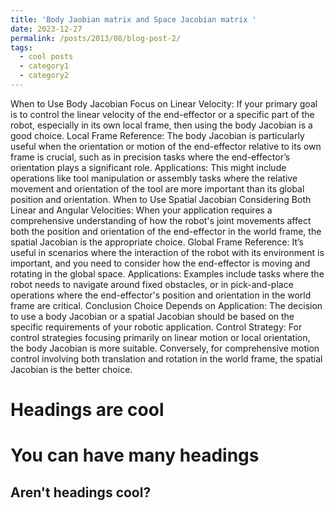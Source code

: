 ```yaml
---
title: 'Body Jaobian matrix and Space Jacobian matrix '
date: 2023-12-27
permalink: /posts/2013/08/blog-post-2/
tags:
  - cool posts
  - category1
  - category2
---
```

When to Use Body Jacobian
Focus on Linear Velocity: If your primary goal is to control the linear velocity of the end-effector or a specific part of the robot, especially in its own local frame, then using the body Jacobian is a good choice.
Local Frame Reference: The body Jacobian is particularly useful when the orientation or motion of the end-effector relative to its own frame is crucial, such as in precision tasks where the end-effector’s orientation plays a significant role.
Applications: This might include operations like tool manipulation or assembly tasks where the relative movement and orientation of the tool are more important than its global position and orientation.
When to Use Spatial Jacobian
Considering Both Linear and Angular Velocities: When your application requires a comprehensive understanding of how the robot's joint movements affect both the position and orientation of the end-effector in the world frame, the spatial Jacobian is the appropriate choice.
Global Frame Reference: It’s useful in scenarios where the interaction of the robot with its environment is important, and you need to consider how the end-effector is moving and rotating in the global space.
Applications: Examples include tasks where the robot needs to navigate around fixed obstacles, or in pick-and-place operations where the end-effector's position and orientation in the world frame are critical.
Conclusion
Choice Depends on Application: The decision to use a body Jacobian or a spatial Jacobian should be based on the specific requirements of your robotic application.
Control Strategy: For control strategies focusing primarily on linear motion or local orientation, the body Jacobian is more suitable. Conversely, for comprehensive motion control involving both translation and rotation in the world frame, the spatial Jacobian is the better choice.

Headings are cool
======

You can have many headings
======

Aren't headings cool?
------
